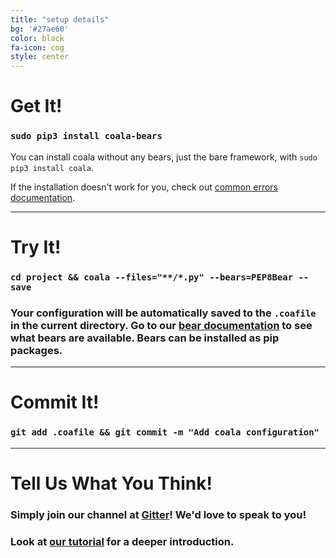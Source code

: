 ```yaml
---
title: "setup details"
bg: '#27ae60'
color: black
fa-icon: cog
style: center
---
```


# Get It!

### `sudo pip3 install coala-bears`

You can install coala without any bears, just the bare framework, with
`sudo pip3 install coala`.

If the installation doesn't work for you, check out [common errors documentation](http://coala.readthedocs.io/en/latest/Users/Install.html#installation-errors).

-------------------------

# Try It!

### `cd project && coala --files="**/*.py" --bears=PEP8Bear --save`

### Your configuration will be automatically saved to the `.coafile` in the current directory. Go to our [bear documentation](https://coala.io/languages) to see what bears are available. Bears can be installed as pip packages.

-------------------------

# Commit It!

### `git add .coafile && git commit -m "Add coala configuration"`

-------------------------

# Tell Us What You Think!

### Simply join our channel at [Gitter](https://coala.io/chat)! We'd love to speak to you!

### Look at [our tutorial](https://coala.readthedocs.io/en/latest/Users/Tutorials/Tutorial.html) for a deeper introduction.
